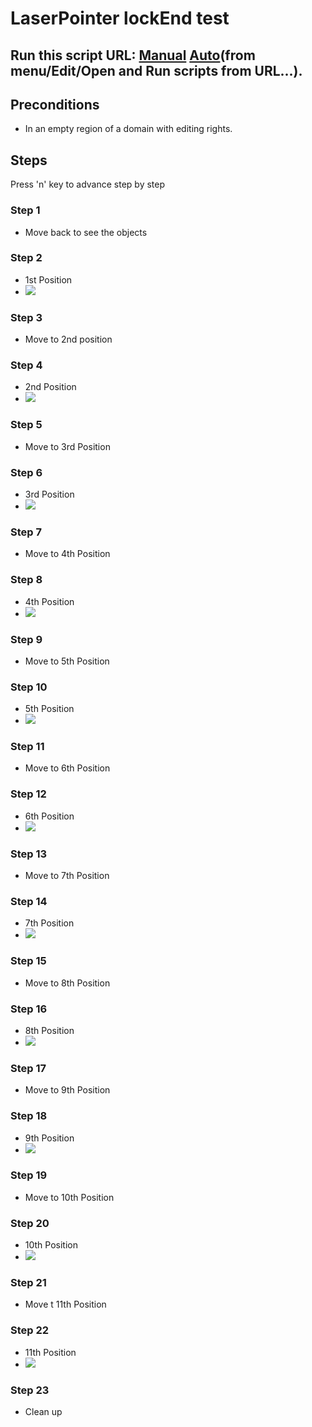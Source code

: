 # LaserPointer lockEnd test
## Run this script URL: [Manual](./test.js?raw=true)   [Auto](./testAuto.js?raw=true)(from menu/Edit/Open and Run scripts from URL...).

## Preconditions
- In an empty region of a domain with editing rights.

## Steps
Press 'n' key to advance step by step

### Step 1
- Move back to see the objects
### Step 2
- 1st Position
- ![](./ExpectedImage_00000.png)
### Step 3
- Move to 2nd position
### Step 4
- 2nd Position
- ![](./ExpectedImage_00001.png)
### Step 5
- Move to 3rd Position
### Step 6
- 3rd Position
- ![](./ExpectedImage_00002.png)
### Step 7
- Move to 4th Position
### Step 8
- 4th Position
- ![](./ExpectedImage_00003.png)
### Step 9
- Move to 5th Position
### Step 10
- 5th Position
- ![](./ExpectedImage_00004.png)
### Step 11
- Move to 6th Position
### Step 12
- 6th Position
- ![](./ExpectedImage_00005.png)
### Step 13
- Move to 7th Position
### Step 14
- 7th Position
- ![](./ExpectedImage_00006.png)
### Step 15
- Move to 8th Position
### Step 16
- 8th Position
- ![](./ExpectedImage_00007.png)
### Step 17
- Move to 9th Position
### Step 18
- 9th Position
- ![](./ExpectedImage_00008.png)
### Step 19
- Move to 10th Position
### Step 20
- 10th Position
- ![](./ExpectedImage_00009.png)
### Step 21
- Move t 11th Position
### Step 22
- 11th Position
- ![](./ExpectedImage_00010.png)
### Step 23
- Clean up

